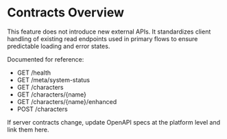 # Contracts Overview

This feature does not introduce new external APIs. It standardizes client handling of existing read endpoints used in primary flows to ensure predictable loading and error states.

Documented for reference:
- GET /health
- GET /meta/system-status
- GET /characters
- GET /characters/{name}
- GET /characters/{name}/enhanced
- POST /characters

If server contracts change, update OpenAPI specs at the platform level and link them here.

